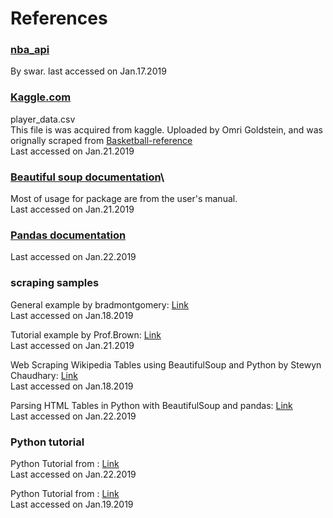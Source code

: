 # References

### [nba_api](https://github.com/swar/nba_api)
By swar. last accessed on Jan.17.2019

### [Kaggle.com](https://www.kaggle.com/drgilermo/nba-players-stats)
player_data.csv\
This file is was acquired from kaggle. Uploaded by Omri Goldstein, and was orignally scraped from [Basketball-reference](https://www.basketball-reference.com/)\
Last accessed on Jan.21.2019

### [Beautiful soup documentation](https://www.crummy.com/software/BeautifulSoup/bs4/doc)\
Most of usage for package are from the user's manual. \
Last accessed on Jan.21.2019

### [Pandas documentation](https://pandas.pydata.org/pandas-docs/stable/index.html)
Last accessed on Jan.22.2019

### scraping samples

General example by bradmontgomery: [Link](https://gist.github.com/bradmontgomery/1872970)\
Last accessed on Jan.18.2019

Tutorial example by Prof.Brown: [Link](https://github.com/nikbearbrown/INFO_6210/blob/master/Week_2/NBB_%20BeautifulSoup.ipynb)\
Last accessed on Jan.21.2019

Web Scraping Wikipedia Tables using BeautifulSoup and Python by Stewyn Chaudhary: [Link](https://medium.com/analytics-vidhya/web-scraping-wiki-tables-using-beautifulsoup-and-python-6b9ea26d8722)\
Last accessed on Jan.18.2019

Parsing HTML Tables in Python with BeautifulSoup and pandas: [Link](https://srome.github.io/Parsing-HTML-Tables-in-Python-with-BeautifulSoup-and-pandas/)\
Last accessed on Jan.22.2019

### Python tutorial

Python Tutorial from : [Link](http://www.runoob.com/python/python-tutorial.html) \
Last accessed on Jan.22.2019

Python Tutorial from : [Link](https://www.w3schools.com/python/python_operators.asp)\
Last accessed on Jan.19.2019

